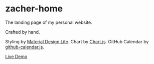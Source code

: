 # zacher-home

The landing page of my personal website.

Crafted by hand.

Styling by [Material Design Lite](https://github.com/google/material-design-lite).
Chart by [Chart.js](https://github.com/chartjs/Chart.js).
GitHub Calendar by [github-calendar.js](https://github.com/IonicaBizau/github-calendar).

[Live Demo](http://zacher.com.au/)
